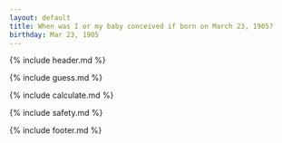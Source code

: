 ```yaml
---
layout: default
title: When was I or my baby conceived if born on March 23, 1905?
birthday: Mar 23, 1905
---
```


{% include header.md %}

{% include guess.md %}

{% include calculate.md %}

{% include safety.md %}

{% include footer.md %}



